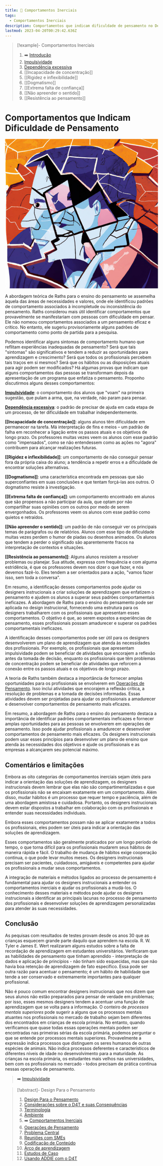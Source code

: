 ```yaml
---
title: 💭 Comportamentos Inerciais
tags:
  - Comportamentos Inerciais
description: Comportamentos que indicam dificuldade de pensamento no Design Instrucional
lastmod: 2023-04-20T00:29:42.636Z
---
```


>[!example]- Comportamentos Inerciais
>
>1. ➡️ [Introdução](Comportamentos%20Inerciais.md)
>2. [Impulsividade](Impulsividade.md)
>3. [Dependência excessiva](Dependência%20excessiva.md)
>4. [[Incapacidade de concentração]]
>5. [[Rigidez e inflexibilidade]]
>6. [[Dogmatismo]]
>7. [[Extrema falta de confiança]]
>8. [[Não apreender o sentido]]
>9. [[Resistência ao pensamento]]

# Comportamentos que Indicam Dificuldade de Pensamento

![](../../_uploads/d4t-assets/images/d4t-01%201.jpg)

A abordagem teórica de Raths para o ensino do pensamento se assemelha àquela das áreas de necessidades e valores, onde ele identificou padrões de comportamento associados à incompletude ou inconsistência do pensamento. Raths considerou mais útil identificar comportamentos que provavelmente se manifestariam com pessoas com dificuldade em pensar. Ele não nomeou comportamentos associados a um pensamento eficaz e crítico. No entanto, ele sugeriu provisoriamente alguns padrões de comportamento como ponto de partida para a pesquisa.

Podemos identificar alguns sintomas de comportamento humano que reflitam experiências inadequadas de pensamento? Será que tais "sintomas" são significativos e tendem a reduzir as oportunidades para aprendizagem e crescimento? Será que todos os profissionais percebem tais traços em si mesmos? Será que os hábitos ou as disposições atuais para agir podem ser modificados? Há algumas provas que indicam que alguns comportamentos das pessoas se transformam depois da apresentação de um programa que enfatiza o pensamento. Proponho discutirmos alguns desses comportamentos:

**[Impulsividade](Impulsividade.md)**: o comportamento dos alunos que "voam" na primeira sugestão, que pulam a arma, que, na verdade, não param para pensar.

**[Dependência excessiva](Dependência%20excessiva.md)**: o padrão de precisar de ajuda em cada etapa de um processo, de ter dificuldade em trabalhar independentemente.

**[[Incapacidade de concentração]]**: alguns alunos têm dificuldade em permanecer na tarefa. Má interpretação de fins e meios – um padrão de falha em reconhecer a ligação entre os passos atuais e os objetivos de longo prazo. Os professores muitas vezes veem os alunos com esse padrão como "impensados", como se não entendessem como as ações no "agora" contribuem para alcançar realizações futuras.

**[[Rigidez e inflexibilidade]]**: um comportamento de não conseguir pensar fora da própria caixa do aluno; a tendência a repetir erros e a dificuldade de encontrar soluções alternativas.

**[[Dogmatismo]]**: uma característica encontrada em pessoas que são superconfiantes em suas conclusões e que tentam forçá-las aos outros. O dogmatismo resiste à investigação.

**[[Extrema falta de confiança]]**: um comportamento encontrado em alunos que são propensos a não participar da aula, que optam por não compartilhar suas opiniões com os outros por medo de serem envergonhados. Os professores veem os alunos com esse padrão como quietos e retraídos.

**[[Não apreender o sentido]]**: um padrão de não conseguir ver os principais temas de parágrafos ou de relatórios. Alunos com esse tipo de dificuldade muitas vezes perdem o humor de piadas ou desenhos animados. Os alunos que tendem a perder o significado são aparentemente fracos na interpretação de contextos e situações.

**[[Resistência ao pensamento]]**: Alguns alunos resistem a resolver problemas ou planejar. Sua atitude, expressa com frequência e com alguma estridência, é que os professores devem nos dizer o que fazer, e nós devemos fazê-lo. Eles tendem a ser orientados para a ação, "vamos fazer isso, sem toda a conversa".

Em resumo, a identificação desses comportamentos pode ajudar os designers instrucionais a criar soluções de aprendizagem que enfatizem o pensamento e ajudem os alunos a superar seus padrões comportamentais ineficazes. A abordagem de Raths para o ensino do pensamento pode ser aplicada no design instrucional, fornecendo uma estrutura para os designers trabalharem com os profissionais que apresentam esses comportamentos. O objetivo é que, ao serem expostos a experiências de pensamento, esses profissionais possam amadurecer e superar os padrões comportamentais ineficazes.

A identificação desses comportamentos pode ser útil para os designers desenvolverem um plano de aprendizagem que atenda às necessidades dos profissionais. Por exemplo, os profissionais que apresentam impulsividade podem se beneficiar de atividades que encorajem a reflexão antes da tomada de decisão, enquanto os profissionais que têm problemas de concentração podem se beneficiar de atividades que reforcem a conexão entre os passos atuais e os objetivos de longo prazo.

A teoria de Raths também destaca a importância de fornecer amplas oportunidades para os profissionais se envolverem em [Operações de Pensamento](../../../Operações%20de%20Pensamento/Operações%20de%20Pensamento.md). Isso inclui atividades que encorajem a reflexão crítica, a resolução de problemas e a tomada de decisões informadas. Essas atividades devem ser projetadas para ajudar os profissionais a amadurecer e desenvolver comportamentos de pensamento mais eficazes.

Em resumo, a abordagem de Raths para o ensino do pensamento destaca a importância de identificar padrões comportamentais ineficazes e fornecer amplas oportunidades para as pessoas se envolverem em operações de pensamento. Isso pode ajudar profissionais a amadurecer e desenvolver comportamentos de pensamento mais eficazes. Os designers instrucionais podem usar esses princípios para desenvolver um plano de ensino que atenda às necessidades dos objetivos e ajude os profissionais e as empresas a alcançarem seu potencial máximo.

## Comentários e limitações

Embora as oito categorias de comportamentos inerciais sejam úteis para indicar a orientação das soluções de aprendizagem, os designers instrucionais devem lembrar que elas não são compartimentalizadas e que os profissionais não se encaixam exatamente em um comportamento. Além disso, mudar hábitos é um processo que requer tempo e paciência, além de uma abordagem amistosa e cuidadosa. Portanto, os designers instrucionais devem estar dispostos a trabalhar em colaboração com os profissionais e entender suas necessidades individuais.

Embora esses comportamentos possam não se aplicar exatamente a todos os profissionais, eles podem ser úteis para indicar a orientação das soluções de aprendizagem.

Esses comportamentos são geralmente praticados por um longo período de tempo, o que torna difícil para os profissionais mudarem seus hábitos de maneira rápida e fácil. O trabalho de mudança de hábitos exige cooperação contínua, o que pode levar muitos meses. Os designers instrucionais precisam ser pacientes, cuidadosos, amigáveis e competentes para ajudar os profissionais a mudar seus comportamentos.

A integração de materiais e métodos ligados ao processo de pensamento é fundamental para ajudar os designers instrucionais a entender os comportamentos inerciais e ajudar os profissionais a mudá-los. O conhecimento desses materiais e métodos pode ajudar os designers instrucionais a identificar as principais lacunas no processo de pensamento dos profissionais e desenvolver soluções de aprendizagem personalizadas para atender às suas necessidades.

## Conclusão

As pequisas com resultados de testes provam desde os anos 30 que as crianças esquecem grande parte daquilo que aprendem na escola. R. W. Tyler e James E. Wert realizaram alguns estudos sobre a falta de recordação de aprendizagem em estudantes universitários. Verificaram que as habilidades de pensamento que tinham aprendido - interpretação de dados e aplicação de princípios - não tinham sido esquecidas, mas que não havia boa retenção de aprendizagem de fato específico. Essa pode ser outra razão para acentuar o pensamento; é um hábito de habilidade que tende a ser conservado e extremamente importantes para qualquer profissional.

Não é pouco comum encontrar designers instrucionais que nos dizem que seus alunos não estão preparados para pensar de verdade em problemas; por isso, esses mesmos designers tendem a acentuar uma função de aprendizagem que se volta para a informação. O conteiro de *processos mentais superiores* pode sugerir a alguns que os processos mentais atuantes nos profissionais no mercado de trabalho sejam bem diferentes dos encontrados em crianças de escola primária. No entanto, quando verificamos que quase todas essas operações mentais podem ser encontradas nas primeiras  sérias da escola primária, podemos perguntar o que se entende por processos mentais superiores. Provavelmente a expressão indica processos que distinguem os seres humanos de outras espécies de animais. Não indica processos deferentes e característicos de diferentes níveis de idade no desenvolvimento para a maturidade. As crianças na escola primária, os estudantes mais velhos nas universidades, bem com os profissionais no mercado - todos precisam de prática contínua nessas operações de pensamento. 

> ➡️ [Impulsividade](Impulsividade.md)

>[!abstract]- Design Para o Pensamento
>
>1. [Design Para o Pensamento](../Design%20Para%20o%20Pensamento.md)
>2. [Considerações sobre o D4T e suas Consequências](../Considerações%20sobre%20o%20D4T%20e%20suas%20Consequências.md)
>3. [Terminologia](../Terminologia.md)
>4. [Ambiente](../Dia%20a%20dia%20do%20Designer%20Instrucional/Ambiente.md)
>5. ➡️ [Comportamentos Inerciais](Comportamentos%20Inerciais.md)
>6. [Operações de Pensamento](../../../Operações%20de%20Pensamento/Operações%20de%20Pensamento.md)
>5. [Problema Central](../Dia%20a%20dia%20do%20Designer%20Instrucional/Problema%20Central.md)
>6. [Reuniões com SMEs](../Dia%20a%20dia%20do%20Designer%20Instrucional/Reuniões%20com%20SMEs.md)
>7. [Codificação de Conteúdo](../Dia%20a%20dia%20do%20Designer%20Instrucional/Codificação%20de%20Conteúdo.md)
>8. [Arco de aprendizagem](../Dia%20a%20dia%20do%20Designer%20Instrucional/Arco%20de%20aprendizagem.md)
>9. [Estudos de Caso](../../../Estudos%20de%20caso/Estudos%20de%20Caso.md)
>10. [Usando ADDIE com o D4T](../Dia%20a%20dia%20do%20Designer%20Instrucional/Usando%20ADDIE%20com%20o%20D4T.md)